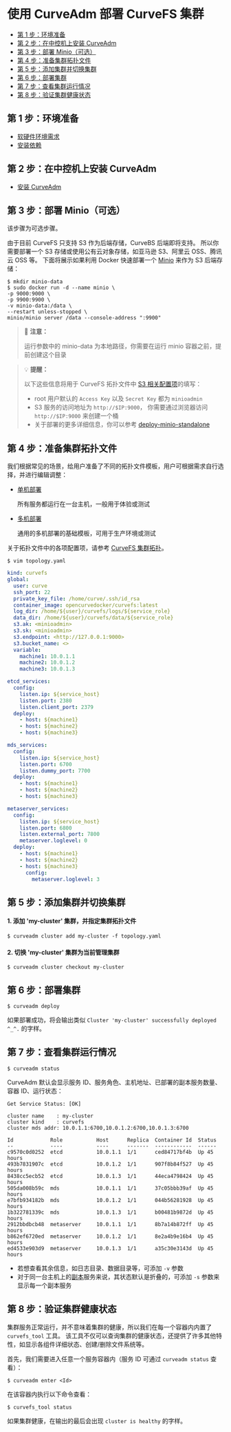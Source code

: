 使用 CurveAdm 部署 CurveFS 集群
===

* [第 1 步：环境准备](#第-1-步环境准备)
* [第 2 步：在中控机上安装 CurveAdm](#第-2-步在中控机上安装-curveadm)
* [第 3 步：部署 Minio（可选）](#第-3-步部署-minio可选)
* [第 4 步：准备集群拓扑文件](#第-4-步准备集群拓扑文件)
* [第 5 步：添加集群并切换集群](#第-5-步添加集群并切换集群)
* [第 6 步：部署集群](#第-6-步部署集群)
* [第 7 步：查看集群运行情况](#第-7-步查看集群运行情况)
* [第 8 步：验证集群健康状态](#第-8-步验证集群健康状态)

第 1 步：环境准备
---

* [软硬件环境需求](install-curveadm#软硬件环境需求)
* [安装依赖](install-curveadm#安装依赖)

第 2 步：在中控机上安装 CurveAdm
---

* [安装 CurveAdm](install-curveadm#安装-curveadm)

第 3 步：部署 Minio（可选）
---

该步骤为可选步骤。

由于目前 CurveFS 只支持 S3 作为后端存储，CurveBS 后端即将支持。
所以你需要部署一个 S3 存储或使用公有云对象存储，如亚马逊 S3、阿里云 OSS、腾讯云 OSS 等。
下面将展示如果利用 Docker 快速部署一个 [Minio][minio] 来作为 S3 后端存储：

```shell
$ mkdir minio-data
$ sudo docker run -d --name minio \
-p 9000:9000 \
-p 9900:9900 \
-v minio-data:/data \
--restart unless-stopped \
minio/minio server /data --console-address ":9900"
```
> 📢 **注意：**
>
> 运行参数中的 minio-data 为本地路径，你需要在运行 minio 容器之前，提前创建这个目录

> :bulb: **提醒：**
> 
> 以下这些信息将用于 CurveFS 拓扑文件中 [S3 相关配置项][important-config]的填写：
> * root 用户默认的 `Access Key` 以及 `Secret Key` 都为 `minioadmin`
> * S3 服务的访问地址为 `http://$IP:9000`， 你需要通过浏览器访问 `http://$IP:9000` 来创建一个桶
> * 关于部署的更多详细信息，你可以参考 [deploy-minio-standalone][deploy-minio-standalone]

第 4 步：准备集群拓扑文件
---

我们根据常见的场景，给用户准备了不同的拓扑文件模板，用户可根据需求自行选择，并进行编辑调整：

* [单机部署][curvefs-stand-alone-topology]

  所有服务都运行在一台主机，一般用于体验或测试


* [多机部署][curvefs-cluster-topology]

  通用的多机部署的基础模板，可用于生产环境或测试

关于拓扑文件中的各项配置项，请参考 [CurveFS 集群拓扑][curvefs-topology]。

```shell
$ vim topology.yaml
```

```yaml
kind: curvefs
global:
  user: curve
  ssh_port: 22
  private_key_file: /home/curve/.ssh/id_rsa
  container_image: opencurvedocker/curvefs:latest
  log_dir: /home/${user}/curvefs/logs/${service_role}
  data_dir: /home/${user}/curvefs/data/${service_role}
  s3.ak: <minioadmin>
  s3.sk: <minioadmin>
  s3.endpoint: <http://127.0.0.1:9000>
  s3.bucket_name: <>
  variable:
    machine1: 10.0.1.1
    machine2: 10.0.1.2
    machine3: 10.0.1.3

etcd_services:
  config:
    listen.ip: ${service_host}
    listen.port: 2380
    listen.client_port: 2379
  deploy:
    - host: ${machine1}
    - host: ${machine2}
    - host: ${machine3}

mds_services:
  config:
    listen.ip: ${service_host}
    listen.port: 6700
    listen.dummy_port: 7700
  deploy:
    - host: ${machine1}
    - host: ${machine2}
    - host: ${machine3}

metaserver_services:
  config:
    listen.ip: ${service_host}
    listen.port: 6800
    listen.external_port: 7800
    metaserver.loglevel: 0
  deploy:
    - host: ${machine1}
    - host: ${machine2}
    - host: ${machine3}
      config:
        metaserver.loglevel: 3
```

第 5 步：添加集群并切换集群
---

#### 1. 添加 'my-cluster' 集群，并指定集群拓扑文件

```shell
$ curveadm cluster add my-cluster -f topology.yaml
```

#### 2. 切换 'my-cluster' 集群为当前管理集群

```shell
$ curveadm cluster checkout my-cluster 
```

第 6 步：部署集群
---

```shell
$ curveadm deploy
```

如果部署成功，将会输出类似 `Cluster 'my-cluster' successfully deployed ^_^.` 的字样。

第 7 步：查看集群运行情况
---

```shell
$ curveadm status
```

CurveAdm 默认会显示服务 ID、服务角色、主机地址、已部署的副本服务数量、容器 ID、运行状态：

```shell
Get Service Status: [OK]

cluster name    : my-cluster
cluster kind    : curvefs
cluster mds addr: 10.0.1.1:6700,10.0.1.2:6700,10.0.1.3:6700

Id            Role           Host      Replica  Container Id  Status
--            ----           ----      -------  ------------  ------
c9570c0d0252  etcd           10.0.1.1  1/1      ced84717bf4b  Up 45 hours
493b7831907c  etcd           10.0.1.2  1/1      907f8b84f527  Up 45 hours
8438cc5ecb52  etcd           10.0.1.3  1/1      44eca4798424  Up 45 hours
505da008b59c  mds            10.0.1.1  1/1      37c05bbb39af  Up 45 hours
e7bfb934182b  mds            10.0.1.2  1/1      044b56281928  Up 45 hours
1b322781339c  mds            10.0.1.3  1/1      b00481b9872d  Up 45 hours
2912bbdbcb48  metaserver     10.0.1.1  1/1      8b7a14b872ff  Up 45 hours
b862ef6720ed  metaserver     10.0.1.2  1/1      8e2a4b9e16b4  Up 45 hours
ed4533e903d9  metaserver     10.0.1.3  1/1      a35c30e3143d  Up 45 hours
```

* 若想查看其余信息，如日志目录、数据目录等，可添加 `-v` 参数
* 对于同一台主机上的[副本][replicas]服务来说，其状态默认是折叠的，可添加 `-s` 参数来显示每一个副本服务

第 8 步：验证集群健康状态
---

集群服务正常运行，并不意味着集群的健康，所以我们在每一个容器内内置了 `curvefs_tool` 工具。
该工具不仅可以查询集群的健康状态，还提供了许多其他特性，如显示各组件详细状态、创建/删除文件系统等。

首先，我们需要进入任意一个服务容器内（服务 ID 可通过 `curveadm status` 查看）：

```shell
$ curveadm enter <Id>
```

在该容器内执行以下命令查看：
```shell
$ curvefs_tool status
```

如果集群健康，在输出的最后会出现 `cluster is healthy` 的字样。

[minio]: https://github.com/minio/minio
[deploy-minio-standalone]: https://docs.min.io/minio/baremetal/installation/deploy-minio-standalone.html
[important-config]: https://github.com/opencurve/curveadm/wiki/topology#curvefs-重要配置项
[curvefs-stand-alone-topology]: https://github.com/opencurve/curveadm/blob/master/configs/fs/stand-alone/topology.yaml
[curvefs-cluster-topology]: https://github.com/opencurve/curveadm/blob/master/configs/fs/cluster/topology.yaml
[curvefs-topology]: https://github.com/opencurve/curveadm/wiki/topology#curvefs-集群拓扑 
[replicas]: https://github.com/opencurve/curveadm/wiki/topology#replica 